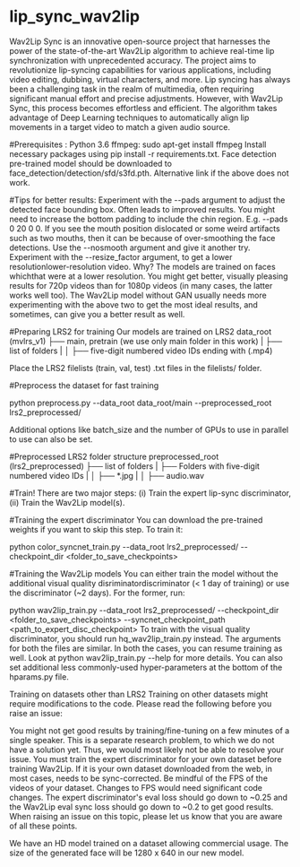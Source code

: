 # lip_sync_wav2lip
Wav2Lip Sync is an innovative open-source project that harnesses the power of the state-of-the-art Wav2Lip algorithm to achieve real-time lip synchronization with unprecedented accuracy. The project aims to revolutionize lip-syncing capabilities for various applications, including video editing, dubbing, virtual characters, and more. 
Lip syncing has always been a challenging task in the realm of multimedia, often requiring significant manual effort and precise adjustments. However, with Wav2Lip Sync, this process becomes effortless and efficient. The algorithm takes advantage of Deep Learning techniques to automatically align lip movements in a target video to match a given audio source.

#Prerequisites :
Python 3.6
ffmpeg: sudo apt-get install ffmpeg
Install necessary packages using pip install -r requirements.txt.
Face detection pre-trained model should be downloaded to face_detection/detection/sfd/s3fd.pth. Alternative link if the above does not work.

#Tips for better results:
Experiment with the --pads argument to adjust the detected face bounding box. Often leads to improved results. You might need to increase the bottom padding to include the chin region. E.g. --pads 0 20 0 0.
If you see the mouth position dislocated or some weird artifacts such as two mouths, then it can be because of over-smoothing the face detections. Use the --nosmooth argument and give it another try.
Experiment with the --resize_factor argument, to get a lower resolutionlower-resolution video. Why? The models are trained on faces whichthat were at a lower resolution. You might get better, visually pleasing results for 720p videos than for 1080p videos (in many cases, the latter works well too).
The Wav2Lip model without GAN usually needs more experimenting with the above two to get the most ideal results, and sometimes, can give you a better result as well.

#Preparing LRS2 for training
Our models are trained on LRS2
data_root (mvlrs_v1)
├── main, pretrain (we use only main folder in this work)
|	├── list of folders
|	│   ├── five-digit numbered video IDs ending with (.mp4)


Place the LRS2 filelists (train, val, test) .txt files in the filelists/ folder.

#Preprocess the dataset for fast training

python preprocess.py --data_root data_root/main --preprocessed_root lrs2_preprocessed/

Additional options like batch_size and the number of GPUs to use in parallel to use can also be set.

#Preprocessed LRS2 folder structure
preprocessed_root (lrs2_preprocessed)
├── list of folders
|	├── Folders with five-digit numbered video IDs
|	│   ├── *.jpg
|	│   ├── audio.wav

#Train!
There are two major steps: (i) Train the expert lip-sync discriminator, (ii) Train the Wav2Lip model(s).

#Training the expert discriminator
You can download the pre-trained weights if you want to skip this step. To train it:

python color_syncnet_train.py --data_root lrs2_preprocessed/ --checkpoint_dir <folder_to_save_checkpoints>

#Training the Wav2Lip models
You can either train the model without the additional visual quality disriminatordiscriminator (< 1 day of training) or use the discriminator (~2 days). For the former, run:

python wav2lip_train.py --data_root lrs2_preprocessed/ --checkpoint_dir <folder_to_save_checkpoints> --syncnet_checkpoint_path <path_to_expert_disc_checkpoint>
To train with the visual quality discriminator, you should run hq_wav2lip_train.py instead. The arguments for both the files are similar. In both the cases, you can resume training as well. Look at python wav2lip_train.py --help for more details. You can also set additional less commonly-used hyper-parameters at the bottom of the hparams.py file.

Training on datasets other than LRS2
Training on other datasets might require modifications to the code. Please read the following before you raise an issue:

You might not get good results by training/fine-tuning on a few minutes of a single speaker. This is a separate research problem, to which we do not have a solution yet. Thus, we would most likely not be able to resolve your issue.
You must train the expert discriminator for your own dataset before training Wav2Lip.
If it is your own dataset downloaded from the web, in most cases, needs to be sync-corrected.
Be mindful of the FPS of the videos of your dataset. Changes to FPS would need significant code changes.
The expert discriminator's eval loss should go down to ~0.25 and the Wav2Lip eval sync loss should go down to ~0.2 to get good results.
When raising an issue on this topic, please let us know that you are aware of all these points.

We have an HD model trained on a dataset allowing commercial usage. The size of the generated face will be 1280 x 640 in our new model.

